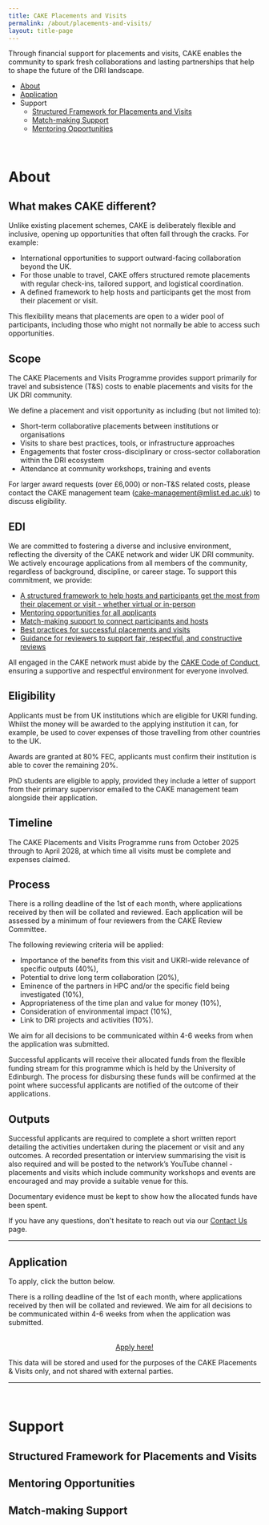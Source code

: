 ```yaml
---
title: CAKE Placements and Visits
permalink: /about/placements-and-visits/
layout: title-page
---
```


Through financial support for placements and visits, CAKE enables the community to spark fresh collaborations and lasting partnerships that help to shape the future of the DRI landscape.

- [About](#about)
- [Application](#application)
- Support 
    - [Structured Framework for Placements and Visits](#structured-framework-for-placements-and-visits)
    - [Match-making Support](#match-making-support)
    - [Mentoring Opportunities](#mentoring-opportunities)

<br>

# About 

## What makes CAKE different? 
Unlike existing placement schemes, CAKE is deliberately flexible and inclusive, opening up opportunities that often fall through the cracks. For example:
* International opportunities to support outward-facing collaboration beyond the UK.
* For those unable to travel, CAKE offers structured remote placements with regular check-ins, tailored support, and logistical coordination.
* A defined framework to help hosts and participants get the most from their placement or visit.

This flexibility means that placements are open to a wider pool of participants, including those who might not normally be able to access such opportunities.

## Scope
The CAKE Placements and Visits Programme provides support primarily for travel and subsistence (T&S) costs to enable placements and visits for the UK DRI community. 

We define a placement and visit opportunity as including (but not limited to): 
* Short-term collaborative placements between institutions or organisations
* Visits to share best practices, tools, or infrastructure approaches
* Engagements that foster cross-disciplinary or cross-sector collaboration within the DRI ecosystem
* Attendance at community workshops, training and events

For larger award requests (over £6,000) or non-T&S related costs, please contact the CAKE management team ([cake-management@mlist.ed.ac.uk](cake-management@mlist.ed.ac.uk)) to discuss eligibility.

## EDI
We are committed to fostering a diverse and inclusive environment, reflecting the diversity of the CAKE network and wider UK DRI community. We actively encourage applications from all members of the community, regardless of background, discipline, or career stage. To support this commitment, we provide: 
* [A structured framework to help hosts and participants get the most from their placement or visit - whether virtual or in-person](#structured-framework-for-placements-and-visits)
* [Mentoring opportunities for all applicants](#mentoring-opportunities)
* [Match-making support to connect participants and hosts](#match-making-support)
* [Best practices for successful placements and visits](https://www.cake.ac.uk/CAKEbox/how-to/how-to-placement-and-visit/) 
* [Guidance for reviewers to support fair, respectful, and constructive reviews](https://www.cake.ac.uk/CAKEbox/how-to/how-to-review/)

All engaged in the CAKE network must abide by the [CAKE Code of Conduct](https://www.cake.ac.uk/CAKEbox/code-of-conduct/), ensuring a supportive and respectful environment for everyone involved.

## Eligibility 
Applicants must be from UK institutions which are eligible for UKRI funding. Whilst the money will be awarded to the applying institution it can, for example, be used to cover expenses of those travelling from other countries to the UK. 

Awards are granted at 80% FEC, applicants must confirm their institution is able to cover the remaining 20%. 

PhD students are eligible to apply, provided they include a letter of support from their primary supervisor emailed to the CAKE management team alongside their application. 

## Timeline 
The CAKE Placements and Visits Programme runs from October 2025 through to April 2028, at which time all visits must be complete and expenses claimed.

## Process 
There is a rolling deadline of the 1st of each month, where applications received by then will be collated and reviewed. Each application will be assessed by a minimum of four reviewers from the CAKE Review Committee.

The following reviewing criteria will be applied:
* Importance of the benefits from this visit and UKRI-wide relevance of specific outputs (40%), 
* Potential to drive long term collaboration (20%), 
* Eminence of the partners in HPC and/or the specific field being investigated (10%), 
* Appropriateness of the time plan and value for money (10%), 
* Consideration of environmental impact (10%), 
* Link to DRI projects and activities (10%).

We aim for all decisions to be communicated within 4-6 weeks from when the application was submitted. 

Successful applicants will receive their allocated funds from the flexible funding stream for this programme which is held by the University of Edinburgh. The process for disbursing these funds will be confirmed at the point where successful applicants are notified of the outcome of their applications.

## Outputs
Successful applicants are required to complete a short written report detailing the activities undertaken during the placement or visit and any outcomes. A recorded presentation or interview summarising the visit is also required and will be posted to the network’s YouTube channel - placements and visits which include community workshops and events are encouraged and may provide a suitable venue for this. 

Documentary evidence must be kept to show how the allocated funds have been spent.

If you have any questions, don't hesitate to reach out via our [Contact Us](/contact-us/) page.

---

## Application

To apply, click the button below. 

There is a rolling deadline of the 1st of each month, where applications received by then will be collated and reviewed. We aim for all decisions to be communicated within 4-6 weeks from when the application was submitted. 

<div style="text-align: center; margin-top: 2rem;">
  <a href="{{ '...' | relative_url }}" class="btn btn--secondary btn--x-large">Apply here!</a>
</div>

This data will be stored and used for the purposes of the CAKE Placements & Visits only, and not shared with external parties.  

---

<br>

# Support 

## Structured Framework for Placements and Visits


## Mentoring Opportunities 


## Match-making Support 


